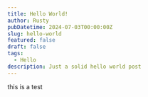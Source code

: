 ```yaml
---
title: Hello World!
author: Rusty
pubDatetime: 2024-07-03T00:00:00Z
slug: hello-world
featured: false
draft: false
tags:
  - Hello
description: Just a solid hello world post
---
```


this is a test
